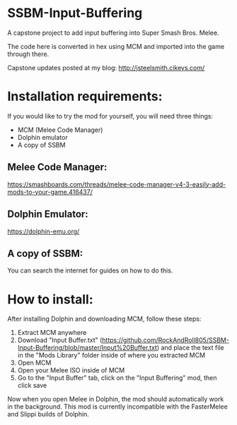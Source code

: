 # SSBM-Input-Buffering
A capstone project to add input buffering into Super Smash Bros. Melee.

The code here is converted in hex using MCM and imported into the game through there.

Capstone updates posted at my blog: http://jsteelsmith.cikeys.com/

# Installation requirements:
If you would like to try the mod for yourself, you will need three things:
- MCM (Melee Code Manager)
- Dolphin emulator
- A copy of SSBM

## Melee Code Manager:
https://smashboards.com/threads/melee-code-manager-v4-3-easily-add-mods-to-your-game.416437/

## Dolphin Emulator:
https://dolphin-emu.org/

## A copy of SSBM:
You can search the internet for guides on how to do this.

# How to install:
After installing Dolphin and downloading MCM, follow these steps:
1. Extract MCM anywhere
2. Download "Input Buffer.txt" (https://github.com/RockAndRoll805/SSBM-Input-Buffering/blob/master/Input%20Buffer.txt) and place the text file in the "Mods Library" folder inside of where you extracted MCM
3. Open MCM
4. Open your Melee ISO inside of MCM
5. Go to the "Input Buffer" tab, click on the "Input Buffering" mod, then click save

Now when you open Melee in Dolphin, the mod should automatically work in the background. This mod is currently incompatible with the FasterMelee and Slippi builds of Dolphin.
